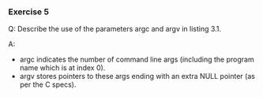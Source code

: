 ### Exercise 5
Q: Describe the use of the parameters argc and argv in listing 3.1.

A: 
- argc indicates the number of command line args (including the program name which is at index 0).
- argv stores pointers to these args ending with an extra NULL pointer (as per the C specs).